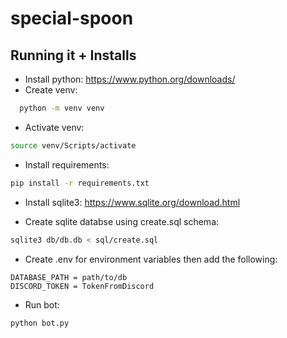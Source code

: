 # special-spoon

## Running it + Installs

- Install python: <https://www.python.org/downloads/>
- Create venv:

```bash
  python -m venv venv
```

- Activate venv:

```bash
source venv/Scripts/activate
```

- Install requirements:

```bash
pip install -r requirements.txt
```

- Install sqlite3: <https://www.sqlite.org/download.html>

- Create sqlite databse using create.sql schema:

```bash
sqlite3 db/db.db < sql/create.sql
```

- Create .env for environment variables then add the following:

```text
DATABASE_PATH = path/to/db
DISCORD_TOKEN = TokenFromDiscord
```

- Run bot:

```bash
python bot.py
```
